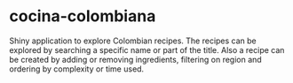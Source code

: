 # cocina-colombiana
Shiny application to explore Colombian recipes. The recipes can be explored by searching a specific name or part of the title. Also a recipe can be created by adding or removing ingredients, filtering on region and ordering by complexity or time used.
